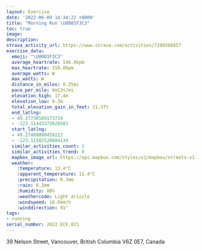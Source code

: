 ```yaml
---
layout: Exercise
date: '2022-06-09 14:34:22 +0000'
title: "Morning Run \U0001F3C3"
toc: true
image:
description:
strava_activity_url: https://www.strava.com/activities/7280586857
exercise_data:
  emoji: "\U0001F3C3"
  average_heartrate: 146.9bpm
  max_heartrate: 158.0bpm
  average_watts: W
  max_watts: W
  distance_in_miles: 0.25mi
  pace_per_mile: 6m13s/mi
  elevation_high: 17.4m
  elevation_low: 9.3m
  total_elevation_gain_in_feet: 21.3ft
  end_latlng:
  - 49.27730589173734
  - -123.11443372629583
  start_latlng:
  - 49.27480808459222
  - -123.11582520604134
  similar_activities_count: 1
  similar_activities_trend: 0
  mapbox_image_url: https://api.mapbox.com/styles/v1/mapbox/streets-v11/static/path-5+787af2-1.0(o~vkH%7C%60mnVO%5CkCbDKDI%40SEUUS_%40%5By%40i%40eBKKg%40KYo%40o%40gB%5Bg%40c%40k%40),pin-s-s+e5b22e(-123.11583,49.2748),pin-s-f+89ae00(-123.11443999999999,49.277300000000004)/auto/800x800?access_token=pk.eyJ1Ijoiam9zaGJlY2ttYW4iLCJhIjoiY205eWR2aDd1MWZ6djJrbXc4a3M0bWZleiJ9.XiG9OWkNcZk2QzjJbxLB4A
  weather:
    :temperature: 13.4°C
    :apparent_temperature: 11.4°C
    :precipitation: 0.3mm
    :rain: 0.3mm
    :humidity: 88%
    :weathercode: Light drizzle
    :windspeed: 16.6km/h
    :winddirection: 91°
tags:
- running
serial_number: 2022.ECE.021
---
```

39 Nelson Street, Vancouver, British Columbia V6Z 0E7, Canada
